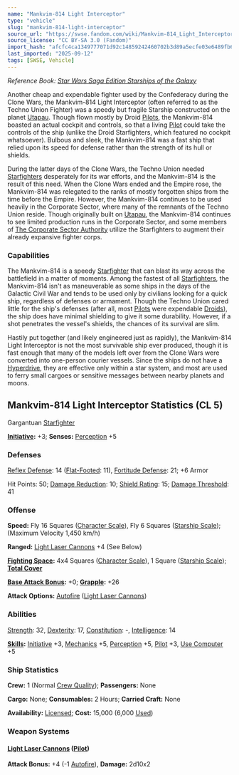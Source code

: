 ```yaml
---
name: "Mankvim-814 Light Interceptor"
type: "vehicle"
slug: "mankvim-814-light-interceptor"
source_url: "https://swse.fandom.com/wiki/Mankvim-814_Light_Interceptor"
source_license: "CC BY-SA 3.0 (Fandom)"
import_hash: "afcfc4ca1349777071d92c14859242460702b3d89a5ecfe03e6489fb62e186ae"
last_imported: "2025-09-12"
tags: [SWSE, Vehicle]
---
```

*Reference Book: [Star Wars Saga Edition Starships of the Galaxy](https://swse.fandom.com/wiki/Star_Wars_Saga_Edition_Starships_of_the_Galaxy)*

Another cheap and expendable fighter used by the Confederacy during the Clone Wars, the Mankvim-814 Light Interceptor (often referred to as the Techno Union Fighter) was a speedy but fragile Starship constructed on the planet [Utapau](https://swse.fandom.com/wiki/Utapau). Though flown mostly by Droid [Pilots](https://swse.fandom.com/wiki/Pilots), the Mankvim-814 boasted an actual cockpit and controls, so that a living [Pilot](https://swse.fandom.com/wiki/Pilot_(Vehicle_Combat)) could take the controls of the ship (unlike the Droid Starfighters, which featured no cockpit whatsoever). Bulbous and sleek, the Mankvim-814 was a fast ship that relied upon its speed for defense rather than the strength of its hull or shields.

During the latter days of the Clone Wars, the Techno Union needed [Starfighters](https://swse.fandom.com/wiki/Starfighters) desperately for its war efforts, and the Mankvim-814 is the result of this need. When the Clone Wars ended and the Empire rose, the Mankvim-814 was relegated to the ranks of mostly forgotten ships from the time before the Empire. However, the Mankvim-814 continues to be used heavily in the Corporate Sector, where many of the remnants of the Techno Union reside. Though originally built on [Utapau](https://swse.fandom.com/wiki/Utapau), the Mankvim-814 continues to see limited production runs in the Corporate Sector, and some members of [The Corporate Sector Authority](https://swse.fandom.com/wiki/The_Corporate_Sector_Authority) utilize the Starfighters to augment their already expansive fighter corps.

### Capabilities
The Mankvim-814 is a speedy [Starfighter](https://swse.fandom.com/wiki/Starfighter) that can blast its way across the battlefield in a matter of moments. Among the fastest of all [Starfighters](https://swse.fandom.com/wiki/Starfighters), the Mankvim-814 isn't as maneuverable as some ships in the days of the Galactic Civil War and tends to be used only by civilians looking for a quick ship, regardless of defenses or armament. Though the Techno Union cared little for the ship's defenses (after all, most [Pilots](https://swse.fandom.com/wiki/Pilots) were expendable [Droids](https://swse.fandom.com/wiki/Droids)), the ship does have minimal shielding to give it some durability. However, if a shot penetrates the vessel's shields, the chances of its survival are slim.

Hastily put together (and likely engineered just as rapidly), the Mankvim-814 Light Interceptor is not the most survivable ship ever produced, though it is fast enough that many of the models left over from the Clone Wars were converted into one-person courier vessels. Since the ships do not have a [Hyperdrive](https://swse.fandom.com/wiki/Hyperdrive), they are effective only within a star system, and most are used to ferry small cargoes or sensitive messages between nearby planets and moons.

## Mankvim-814 Light Interceptor Statistics (CL 5)
Gargantuan [Starfighter](https://swse.fandom.com/wiki/Starfighter)

**[Initiative](https://swse.fandom.com/wiki/Initiative):** +3; **Senses:** [Perception](https://swse.fandom.com/wiki/Perception) +5
### Defenses
[Reflex Defense](https://swse.fandom.com/wiki/Reflex_Defense_(Vehicles)): 14 ([Flat-Footed](https://swse.fandom.com/wiki/Flat-Footed): 11), [Fortitude Defense](https://swse.fandom.com/wiki/Fortitude_Defense_(Vehicles)): 21; +6 Armor

Hit Points: 50; [Damage Reduction](https://swse.fandom.com/wiki/Damage_Reduction): 10; [Shield Rating](https://swse.fandom.com/wiki/Shield_Rating): 15; [Damage Threshold](https://swse.fandom.com/wiki/Damage_Threshold_(Vehicles)): 41
### Offense
**Speed:** Fly 16 Squares ([Character Scale](https://swse.fandom.com/wiki/Character_Scale)), Fly 6 Squares ([Starship Scale](https://swse.fandom.com/wiki/Starship_Scale)); (Maximum Velocity 1,450 km/h)

**Ranged:** [Light Laser Cannons](https://swse.fandom.com/wiki/Light_Laser_Cannons) +4 (See Below)

**[Fighting Space](https://swse.fandom.com/wiki/Fighting_Space):** 4x4 Squares ([Character Scale](https://swse.fandom.com/wiki/Character_Scale)), 1 Square ([Starship Scale](https://swse.fandom.com/wiki/Starship_Scale)); **[Total Cover](https://swse.fandom.com/wiki/Total_Cover)**

**[Base Attack Bonus](https://swse.fandom.com/wiki/Base_Attack_Bonus):** +0; **[Grapple](https://swse.fandom.com/wiki/Grapple):** +26

**Attack Options:** [Autofire](https://swse.fandom.com/wiki/Autofire_(Vehicle_Combat)) ([Light Laser Cannons](https://swse.fandom.com/wiki/Light_Laser_Cannons))
### Abilities
[Strength](https://swse.fandom.com/wiki/Strength): 32, [Dexterity](https://swse.fandom.com/wiki/Dexterity): 17, [Constitution](https://swse.fandom.com/wiki/Constitution): -, [Intelligence](https://swse.fandom.com/wiki/Intelligence): 14

**[Skills](https://swse.fandom.com/wiki/Skills):** [Initiative](https://swse.fandom.com/wiki/Initiative) +3, [Mechanics](https://swse.fandom.com/wiki/Mechanics) +5, [Perception](https://swse.fandom.com/wiki/Perception) +5, [Pilot](https://swse.fandom.com/wiki/Pilot) +3, [Use Computer](https://swse.fandom.com/wiki/Use_Computer) +5
### Ship Statistics
**Crew:** 1 (Normal [Crew Quality](https://swse.fandom.com/wiki/Crew_Quality)); **Passengers:** None

**Cargo:** None; **Consumables:** 2 Hours; **Carried Craft:** None

**Availability:** [Licensed](https://swse.fandom.com/wiki/Licensed); **Cost:** 15,000 (6,000 [Used](https://swse.fandom.com/wiki/Used))
### Weapon Systems
#### **[Light Laser Cannons](https://swse.fandom.com/wiki/Light_Laser_Cannons) ([Pilot](https://swse.fandom.com/wiki/Pilot_(Vehicle_Combat)))**
**Attack Bonus:** +4 (-1 [Autofire](https://swse.fandom.com/wiki/Autofire_(Vehicle_Combat))), **Damage:** 2d10x2